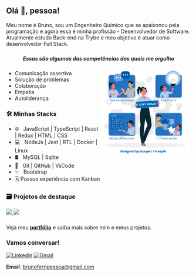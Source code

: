 ## Olá 👋, pessoa!

Meu nome é Bruno, sou um Engenheiro Químico que se apaixonou pela programação e agora essa é minha profissão - Desenvolvedor de Software. Atualmente estudo Back-end na Trybe e meu objetivo é atuar como desenvolvedor Full Stack.

###

<h5 align="center">Essas são algumas das competências das quais me orgulho</h5>

###

<img align="right" src="./images/soft-skills.webp" alt="soft skills" width="250px"/>

- Comunicação assertiva
- Solução de problemas
- Colaboração
- Empatia
- Autoliderança

###

### 🛠 Minhas Stacks

- 🌐 &nbsp; JavaScript | TypeScript | React | Redux | HTML | CSS 
- 💻 &nbsp; NodeJs | Jest | RTL | Docker | Linux
- 🛢 &nbsp; MySQL | Sqlite
- 🔧 &nbsp; Git | GitHub | VsCode
- ✨ &nbsp; Bootstrap
- 🗓 Possuo experiência com Kanban

### 🗃 Projetos de destaque

<a href="https://github.com/brunofpessoa/store">
  <img src="https://github-readme-stats.vercel.app/api/pin/?username=brunofpessoa&repo=store" />
</a>

<a href="https://github.com/brunofpessoa/API-store-manager-MSC">
  <img src="https://github-readme-stats.vercel.app/api/pin/?username=brunofpessoa&repo=API-store-manager-MSC" />
</a>

###

Veja meu __[portfólio](https://brunofpessoa.github.io)__ e saiba mais sobre mim e meus projetos.
### Vamos conversar!

[![Linkedin](https://img.shields.io/badge/-LinkedIn-blue?style=flat&logo=Linkedin&logoColor=white)](https://www.linkedin.com/in/brunofpessoa/) [![Gmail](https://img.shields.io/badge/-Gmail-c14438?style=flat&logo=Gmail&logoColor=white)](mailto:brunofernpessoa@gmail.com)

__Email__: brunofernpessoa@gmail.com

